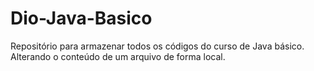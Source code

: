 # Dio-Java-Basico
Repositório para armazenar todos os códigos do curso de Java básico.
Alterando o conteúdo de um arquivo de forma local.
